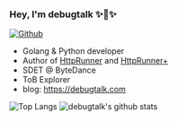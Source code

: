 ### Hey, I'm debugtalk ✨🚀✨

[![Github](https://img.shields.io/github/followers/debugtalk?label=Follow&style=social)](https://github.com/debugtalk)

- Golang & Python developer
- Author of [HttpRunner] and [HttpRunner+]
- SDET @ ByteDance
- ToB Explorer
- blog: https://debugtalk.com

![Top Langs](https://github-readme-stats-one-bice.vercel.app/api/top-langs/?username=debugtalk&langs_count=10&layout=compact&role=OWNER,ORGANIZATION_MEMBER,COLLABORATOR)
![debugtalk's github stats](https://github-readme-stats-one-bice.vercel.app/api?username=debugtalk&show_icons=true&include_all_commits=true&count_private=true&role=OWNER,ORGANIZATION_MEMBER,COLLABORATOR&line_height=29)


[HttpRunner]: https://github.com/httprunner/httprunner
[HttpRunner+]: https://github.com/httprunner/hrp

